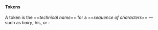 #### Tokens
A token is the ==*technical name*== for a ==*sequence of characters*== — such as *hairy*, his, *or* *:*